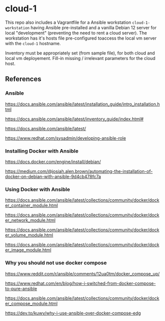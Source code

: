 # cloud-1

This repo also includes a Vagrantfile for a Ansible workstation `cloud-1-workstation` 
having Ansible pre-installed and a vanilla Debian 12 server for local "development" (preventing the need to rent a cloud server). 
The workstation has it's hosts file pre-configured toaccess the local vm server with the `cloud-1` hostname.

Inventory must be appropriately set (from sample file), for both cloud and local vm deployement. Fill-in missing / irrelevant parameters for the cloud host.

## References

### Ansible
https://docs.ansible.com/ansible/latest/installation_guide/intro_installation.html

https://docs.ansible.com/ansible/latest/inventory_guide/index.html#

https://docs.ansible.com/ansible/latest/

https://www.redhat.com/sysadmin/developing-ansible-role

### Installing Docker with Ansible
https://docs.docker.com/engine/install/debian/

https://medium.com/@josiah.alen.brown/automating-the-installation-of-docker-on-debian-with-ansible-9d4cb478fc7a

### Using Docker with Ansible
https://docs.ansible.com/ansible/latest/collections/community/docker/docker_container_module.html

https://docs.ansible.com/ansible/latest/collections/community/docker/docker_network_module.html

https://docs.ansible.com/ansible/latest/collections/community/docker/docker_volume_module.html

https://docs.ansible.com/ansible/latest/collections/community/docker/docker_image_module.html

### Why you should not use docker compose
https://www.reddit.com/r/ansible/comments/12ua0tm/docker_compose_up/

https://www.redhat.com/en/blog/how-i-switched-from-docker-compose-to-pure-ansible

https://docs.ansible.com/ansible/latest/collections/community/docker/docker_compose_module.html

https://dev.to/kuwv/why-i-use-ansible-over-docker-compose-edg
